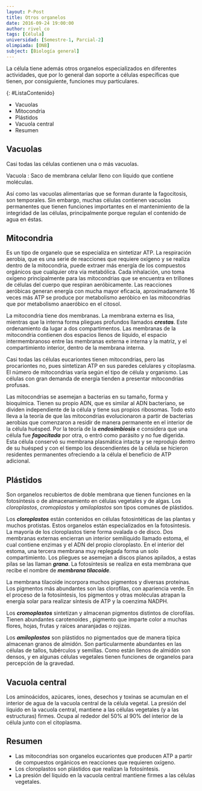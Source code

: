 ```yaml
---
layout: P-Post
title: Otros organelos
date: 2016-09-24 19:00:00
author: rivel_co
tags: [Célula]
universidad: [Semestre-1, Parcial-2]
olimpiada: [ONB]
subject: [Biología general]
---
```


La célula tiene además otros organelos especializados en diferentes actividades, que por lo general dan soporte a células específicas que tienen, por consiguiente, funciones muy particulares.

{: #ListaContenido}
- Vacuolas
- Mitocondria
- Plástidos
- Vacuola central
- Resumen

## Vacuolas

Casi todas las células contienen una o más vacuolas.

Vacuola
 : Saco de membrana celular lleno con líquido que contiene moléculas.

Así como las vacuolas alimentarias que se forman durante la fagocitosis, son temporales. Sin embargo, muchas células contienen vacuolas permanentes que tienen funciones importantes en el mantenimiento de la integridad de las células, principalmente porque regulan el contenido de agua en éstas.

## Mitocondria

Es un tipo de organelo que se especializa en sintetizar ATP. La respiración aerobia, que es una serie de reacciones que requiere oxígeno y se realiza dentro de la mitocondria, puede extraer más energía de los compuestos orgánicos que cualquier otra vía metabólica. Cada inhalación, uno toma oxígeno principalmente para las mitocondrias que se encuentra en trillones de células del cuerpo que respiran aeróbicamente. Las reacciones aeróbicas generan energía con mucha mayor eficacia, aproximadamente 16 veces más ATP se produce por metabolismo aeróbico en las mitocondrias que por metabolismo anaeróbico en el citosol.

La mitocondria tiene dos membranas. La membrana externa es lisa, mientras que la interna forma pliegues profundos llamados ***crestas***. Este ordenamiento da lugar a dos compartimentos. Las membranas de la mitocondria contienen dos espacios llenos de líquido, el espacio intermembranoso entre las membranas externa e interna y la matriz, y el compartimiento interior, dentro de la membrana interna.

Casi todas las células eucariontes tienen mitocondrias, pero las procariontes no, pues sintetizan ATP en sus paredes celulares y citoplasma. El número de mitocondrias varía según el tipo de célula y organismo. Las células con gran demanda de energía tienden a presentar mitocondrias profusas.

Las mitocondrias se asemejan a bacterias en su tamaño, forma y bioquímica. Tienen su propio ADN, que es similar al ADN bacteriano, se dividen independiente de la célula y tiene sus propios ribosomas. Todo esto lleva a la teoría de que las mitocondrias evolucionaron a partir de bacterias aerobias que comenzaron a residir de manera permanente en el interior de la célula huésped. Por la teoría de la ***endosimbiosis*** e considera que una célula fue ***fagocitada*** por otra, o entró como parásito y no fue digerida. Esta célula conservó su membrana plasmática intacta y se reprodujo dentro de su huésped y con el tiempo los descendientes de la célula se hicieron residentes permanentes ofreciendo a la célula el beneficio de ATP adicional.

## Plástidos

Son organelos recubiertos de doble membrana que tienen funciones en la fotosíntesis o de almacenamiento en células vegetales y de algas. Los *cloroplastos*, *cromoplastos* y *amiloplastos* son tipos comunes de plástidos. 

Los ***cloroplastos*** están contenidos en células fotosintéticas de las plantas y muchos protistas. Estos organelos están especializados en la fotosíntesis. La mayoría de los cloroplastos tiene forma ovalada o de disco. Dos membranas externas encierran un interior semilíquido llamado estoma, el cual contiene enzimas y el ADN del propio cloroplasto. En el interior del estoma, una tercera membrana muy replegada forma un solo compartimiento. Los pliegues se asemejan a discos planos apilados, a estas pilas se las llaman ***grana***.  La fotosíntesis se realiza en esta membrana que recibe el nombre de ***membrana tilacoide***.

La membrana tilacoide incorpora muchos pigmentos y diversas proteínas. Los pigmentos más abundantes son las clorofilas, con apariencia verde. En el proceso de la fotosíntesis, los pigmentos y otras moléculas atrapan la energía solar para realizar síntesis de ATP y la coenzima NADPH.

Los ***cromoplastos*** sintetizan y almacenan pigmentos distintos de clorofilas. Tienen abundantes carotenoides , pigmento que imparte color a muchas flores, hojas, frutas y raíces anaranjadas o rojizas.

Los ***amiloplastos*** son plástidos no pigmentados que de manera típica almacenan granos de almidón. Son particularmente abundantes en las células de tallos, tubérculos y semillas. Como están llenos de almidón son densos, y en algunas células vegetales tienen funciones de organelos para percepción de la gravedad.

## Vacuola central

Los aminoácidos, azúcares, iones, desechos y toxinas se acumulan en el interior de agua de la vacuola central de la célula vegetal. La presión del líquido en la vacuola central, mantiene a las células vegetales (y a las estructuras) firmes. Ocupa al rededor del 50% al 90% del interior de la célula junto con el citoplasma.

## Resumen

- Las mitocondrias son organelos eucariontes que producen ATP a partir de compuestos orgánicos en reacciones que requieren oxígeno.
- Los cloroplastos son plástidos que realizan la fotosíntesis.
- La presión del líquido en la vacuola central mantiene firmes a las células vegetales.